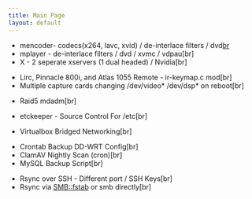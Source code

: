 ```yaml
---
title: Main Page
layout: default
---
```


-   mencoder- codecs(x264, lavc, xvid) / de-interlace filters /
    dvd[br](br "wikilink")
-   mplayer - de-interlace filters / dvd / xvmc / vdpau\[br\]
-   X - 2 seperate xservers (1 dual headed) / Nvidia\[br\]

<!-- -->

-   Lirc, Pinnacle 800i, and Atlas 1055 Remote - ir-keymap.c mod\[br\]
-   Multiple capture cards changing /dev/video\* /dev/dsp\* on
    reboot\[br\]

<!-- -->

-   Raid5 mdadm\[br\]

<!-- -->

-   etckeeper - Source Control For /etc\[br\]

<!-- -->

-   Virtualbox Bridged Networking\[br\]

<!-- -->

-   Crontab Backup DD-WRT Config\[br\]
-   ClamAV Nightly Scan (cron)\[br\]
-   MySQL Backup Script\[br\]

<!-- -->

-   Rsync over SSH - Different port / SSH Keys\[br\]
-   Rsync via <SMB::fstab> or smb directly\[br\]

